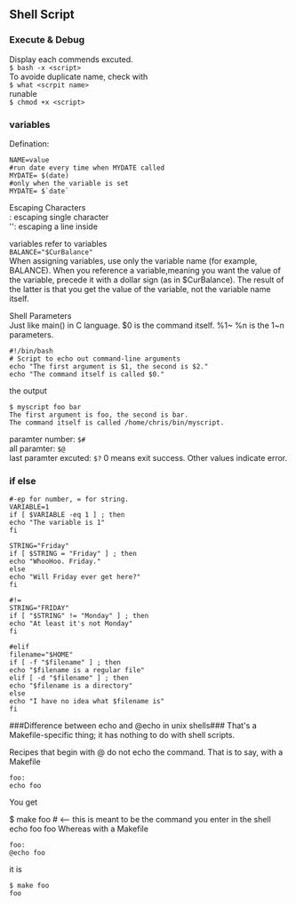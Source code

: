 Shell Script
-----------------------------
### Execute & Debug ###
Display each commends excuted.  
```$ bash -x <script> ```  
To avoide duplicate name, check with  
```$ what <scrpit name> ```   
runable  
```$ chmod +x <script> ```  
### variables ###
Defination:  
   
	NAME=value   
    #run date every time when MYDATE called  
    MYDATE= $(date) 
    #only when the variable is set  
    MYDATE= $`date` 
     

Escaping Characters  
\: escaping single character  
'': escaping a line inside  

variables refer to variables  
```BALANCE="$CurBalance"```  
When assigning variables, use only the variable name (for example, BALANCE). When you reference a variable,meaning you want the value of the variable, precede it with a dollar sign (as in $CurBalance). The result of the latter is that you get the value of the variable, not the variable name itself.  

Shell Parameters  
Just like main() in C language.  $0 is the command itself. %1~ %n is the 1~n parameters.  
 
    #!/bin/bash
    # Script to echo out command-line arguments
    echo "The first argument is $1, the second is $2."
    echo "The command itself is called $0."

the output  

    $ myscript foo bar
    The first argument is foo, the second is bar.
    The command itself is called /home/chris/bin/myscript. 

paramter number: ``` $# ```  
all paramter: ``` $@ ```  
last paramter excuted: ``` $? ```  0 means exit success. Other values indicate error.  

 
### if else ###
    
	#-ep for number, = for string.
	VARIABLE=1
    if [ $VARIABLE -eq 1 ] ; then
    echo "The variable is 1"
    fi
    
    STRING="Friday"
    if [ $STRING = "Friday" ] ; then
    echo "WhooHoo. Friday."
    else
    echo "Will Friday ever get here?"
    fi
	
	#!=
	STRING="FRIDAY"
	if [ "$STRING" != "Monday" ] ; then
	echo "At least it's not Monday"
	fi
	
	#elif
	filename="$HOME"
	if [ -f "$filename" ] ; then
	echo "$filename is a regular file"
	elif [ -d "$filename" ] ; then
	echo "$filename is a directory"
	else
	echo "I have no idea what $filename is"
	fi

###Difference between echo and @echo in unix shells###
That's a Makefile-specific thing; it has nothing to do with shell scripts.

Recipes that begin with @ do not echo the command. That is to say, with a Makefile

	foo:
    echo foo
You get

$ make foo        # <-- this is meant to be the command you enter in the shell
echo foo
foo
Whereas with a Makefile

	foo:
    @echo foo
it is

	$ make foo
	foo